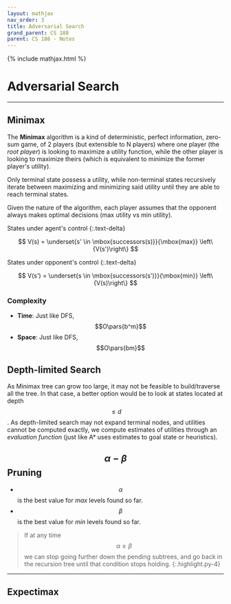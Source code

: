 ```yaml
---
layout: mathjax
nav_order: 3
title: Adversarial Search
grand_parent: CS 188
parent: CS 188 - Notes
---
```

{% include mathjax.html %}
# Adversarial Search
---


<!-- MINIMAX -------------------------------------------------------------------------------------->
## Minimax


The **Minimax** algorithm is a kind of deterministic, perfect information, zero-sum game, of 2
players (but extensible to N players) where one player (the *root player*) is looking to maximize
a utility function, while the other player is looking to maximize theirs (which is equivalent to
minimize the former player's utility).

Only terminal state possess a utility, while non-terminal states recursively iterate between
maximizing and minimizing said utility until they are able to reach terminal states.

Given the nature of the algorithm, each player assumes that the opponent always makes optimal
decisions (max utility vs min utility).

States under agent's control
{:.text-delta}

$$ V(s) = \underset{s' \in \mbox{successors(s)}}{\mbox{max}} \left\{V(s')\right\} $$

States under opponent's control
{:.text-delta}

$$ V(s') = \underset{s \in \mbox{successors(s')}}{\mbox{min}} \left\{V(s)\right\} $$


### Complexity

- **Time**: Just like DFS, $$O\pars{b^m}$$
- **Space**: Just like DFS, $$O\pars{bm}$$


## Depth-limited Search


As Minimax tree can grow too large, it may not be feasible to build/traverse all the tree. In that
case, a better option would be to look at states located at depth $$\le d$$. As depth-limited search
may not expand terminal nodes, and utilities cannot be computed exactly, we compute estimates
of utilities through an *evaluation function* (just like A* uses estimates to goal state or
heuristics).


## $$\alpha-\beta$$ Pruning

- $$\alpha$$ is the best value for *max* levels found so far.
- $$\beta$$ is the best value for *min* levels found so far.

> If at any time $$\alpha \ge \beta$$ we can stop going further down the pending subtrees, and
> go back in the recursion tree until that condition stops holding.
{:.highlight.py-4}

---


<!-- EXPECTIMAX ----------------------------------------------------------------------------------->
## Expectimax

